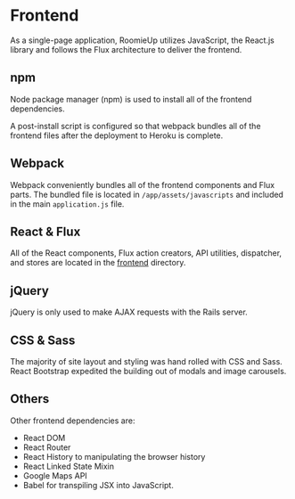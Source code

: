 # Frontend

As a single-page application, RoomieUp utilizes JavaScript, the React.js library and follows the Flux architecture to deliver the frontend.

## npm

Node package manager (npm) is used to install all of the frontend dependencies.

A post-install script is configured so that webpack bundles all of the frontend files after the deployment to Heroku is complete.

## Webpack

Webpack conveniently bundles all of the frontend components and Flux parts. The bundled file is located in `/app/assets/javascripts` and included in the main `application.js` file.

## React & Flux

All of the React components, Flux action creators, API utilities, dispatcher, and stores are located in the [frontend](../frontend) directory.

## jQuery

jQuery is only used to make AJAX requests with the Rails server.

## CSS & Sass

The majority of site layout and styling was hand rolled with CSS and Sass. React Bootstrap expedited the building out of modals and image carousels.

## Others

Other frontend dependencies are:

- React DOM
- React Router
- React History to manipulating the browser history
- React Linked State Mixin
- Google Maps API
- Babel for transpiling JSX into JavaScript.
